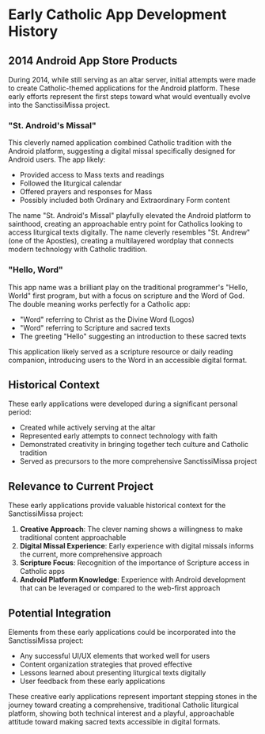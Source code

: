 # Early Catholic App Development History

## 2014 Android App Store Products

During 2014, while still serving as an altar server, initial attempts were made to create Catholic-themed applications for the Android platform. These early efforts represent the first steps toward what would eventually evolve into the SanctissiMissa project.

### "St. Android's Missal"

This cleverly named application combined Catholic tradition with the Android platform, suggesting a digital missal specifically designed for Android users. The app likely:

- Provided access to Mass texts and readings
- Followed the liturgical calendar
- Offered prayers and responses for Mass
- Possibly included both Ordinary and Extraordinary Form content

The name "St. Android's Missal" playfully elevated the Android platform to sainthood, creating an approachable entry point for Catholics looking to access liturgical texts digitally. The name cleverly resembles "St. Andrew" (one of the Apostles), creating a multilayered wordplay that connects modern technology with Catholic tradition.

### "Hello, Word"

This app name was a brilliant play on the traditional programmer's "Hello, World" first program, but with a focus on scripture and the Word of God. The double meaning works perfectly for a Catholic app:

- "Word" referring to Christ as the Divine Word (Logos)
- "Word" referring to Scripture and sacred texts
- The greeting "Hello" suggesting an introduction to these sacred texts

This application likely served as a scripture resource or daily reading companion, introducing users to the Word in an accessible digital format.

## Historical Context

These early applications were developed during a significant personal period:

- Created while actively serving at the altar
- Represented early attempts to connect technology with faith
- Demonstrated creativity in bringing together tech culture and Catholic tradition
- Served as precursors to the more comprehensive SanctissiMissa project

## Relevance to Current Project

These early applications provide valuable historical context for the SanctissiMissa project:

1. **Creative Approach**: The clever naming shows a willingness to make traditional content approachable
2. **Digital Missal Experience**: Early experience with digital missals informs the current, more comprehensive approach
3. **Scripture Focus**: Recognition of the importance of Scripture access in Catholic apps
4. **Android Platform Knowledge**: Experience with Android development that can be leveraged or compared to the web-first approach

## Potential Integration

Elements from these early applications could be incorporated into the SanctissiMissa project:

- Any successful UI/UX elements that worked well for users
- Content organization strategies that proved effective
- Lessons learned about presenting liturgical texts digitally
- User feedback from these early applications

These creative early applications represent important stepping stones in the journey toward creating a comprehensive, traditional Catholic liturgical platform, showing both technical interest and a playful, approachable attitude toward making sacred texts accessible in digital formats.
